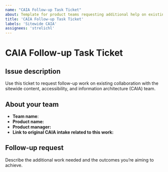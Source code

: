 ```yaml
---
name: "CAIA Follow-up Task Ticket"
about: Template for product teams requesting additional help on existing/ongoing CAIA project. Do not use this ticket unless directed by a CAIA team member.
title: 'CAIA Follow-up Task Ticket'
labels: 'Sitewide CAIA'
assignees: 'strelichl'
---
```


# CAIA Follow-up Task Ticket

## Issue description
Use this ticket to request follow-up work on existing collaboration with the sitewide content, accessibility, and information architecture (CAIA) team.

## About your team

- **Team name**: 
- **Product name:** 
- **Product manager:**  
- **Link to original CAIA intake related to this work:** 

## Follow-up request
Describe the additional work needed and the outcomes you’re aiming to achieve.

